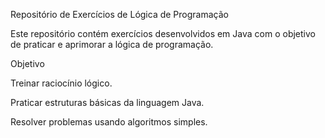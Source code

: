 Repositório de Exercícios de Lógica de Programação

Este repositório contém exercícios desenvolvidos em Java com o objetivo de praticar e aprimorar a lógica de programação.

Objetivo

Treinar raciocínio lógico.

Praticar estruturas básicas da linguagem Java.

Resolver problemas usando algoritmos simples.
